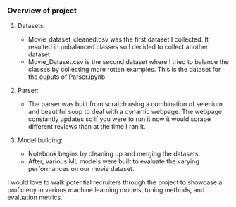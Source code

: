   ### Overview of project
  1. Datasets:
     - Movie_dataset_cleaned.csv was the first dataset I collected. It resulted in unbalanced classes so I decided to collect another dataset
     - Movie_Dataset.csv is the second dataset where I tried to balance the classes by collecting more rotten examples. This is the dataset for the ouputs of Parser.ipynb
    
  2. Parser:
     - The parser was built from scratch using a combination of selenium and beautiful soup to deal with a dynamic webpage. The webpage constantly updates so if you were to run it now it would scrape different reviews than at the time I ran it.
    
  3. Model building:
     - Notebook begins by cleaning up and merging the datasets.
     - After, various ML models were built to evaluate the varying performances on our movie dataset.
    

I would love to walk potential recruiters through the project to showcase a proficieny in various machine learning models, tuning methods, and evaluation metrics. 
